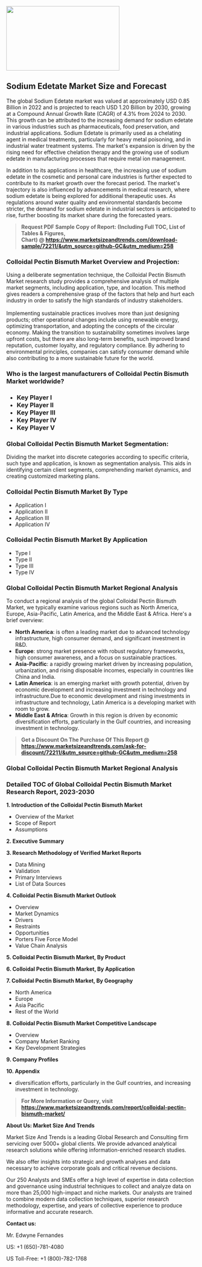 <p><img class="alignnone size-medium wp-image-20088" src="https://ffe5etoiles.com/wp-content/uploads/2024/12/MST1-300x171.png" alt="" width="300" height="171" /></p><h2>Sodium Edetate Market Size and Forecast</h2><p>The global Sodium Edetate market was valued at approximately USD 0.85 Billion in 2022 and is projected to reach USD 1.20 Billion by 2030, growing at a Compound Annual Growth Rate (CAGR) of 4.3% from 2024 to 2030. This growth can be attributed to the increasing demand for sodium edetate in various industries such as pharmaceuticals, food preservation, and industrial applications. Sodium Edetate is primarily used as a chelating agent in medical treatments, particularly for heavy metal poisoning, and in industrial water treatment systems. The market's expansion is driven by the rising need for effective chelation therapy and the growing use of sodium edetate in manufacturing processes that require metal ion management.</p><p>In addition to its applications in healthcare, the increasing use of sodium edetate in the cosmetic and personal care industries is further expected to contribute to its market growth over the forecast period. The market's trajectory is also influenced by advancements in medical research, where sodium edetate is being explored for additional therapeutic uses. As regulations around water quality and environmental standards become stricter, the demand for sodium edetate in industrial sectors is anticipated to rise, further boosting its market share during the forecasted years.</p></p><blockquote id="" class=""><strong>Request PDF Sample Copy of Report: (Including Full TOC, List of Tables &amp; Figures, Chart)&nbsp;@&nbsp;<strong><a href="https://www.marketsizeandtrends.com/download-sample/72211/&utm_source=github-GC&utm_medium=258" target="_blank">https://www.marketsizeandtrends.com/download-sample/72211/&utm_source=github-GC&utm_medium=258</a></strong></strong></blockquote><h3 id="" class="">Colloidal Pectin Bismuth Market&nbsp;Overview and Projection:</h3><p id="" class="">Using a deliberate segmentation technique, the Colloidal Pectin Bismuth Market research study provides a comprehensive analysis of multiple market segments, including application, type, and location. This method gives readers a comprehensive grasp of the factors that help and hurt each industry in order to satisfy the high standards of industry stakeholders. <br /> <br />Implementing sustainable practices involves more than just designing products; other operational changes include using renewable energy, optimizing transportation, and adopting the concepts of the circular economy. Making the transition to sustainability sometimes involves large upfront costs, but there are also long-term benefits, such improved brand reputation, customer loyalty, and regulatory compliance. By adhering to environmental principles, companies can satisfy consumer demand while also contributing to a more sustainable future for the world.</p><h3 id="" class="">Who is the largest manufacturers of&nbsp;Colloidal Pectin Bismuth Market worldwide?</h3><h3 class=""><p><ul><li>Key Player I </li><li> Key Player II </li><li> Key Player III </li><li> Key Player IV </li><li> Key Player V</li></ul></p></h3><h3 id="" class="">Global&nbsp;Colloidal Pectin Bismuth Market Segmentation:</h3><p id="" class="">Dividing the market into discrete categories according to specific criteria, such type and application, is known as segmentation analysis. This aids in identifying certain client segments, comprehending market dynamics, and creating customized marketing plans.</p><h3 id="" class="">Colloidal Pectin Bismuth Market&nbsp;By Type</h3><p><p><ul><li>Application I</li><li> Application II</li><li> Application III</li><li> Application IV</p></li></ul></p></p><h3 id="" class="">Colloidal Pectin Bismuth Market&nbsp;By Application</h3><p class=""><p><ul><li>Type I</li><li> Type II</li><li> Type III</li><li> Type IV</li></ul></p></p><h3 id="" class="">Global Colloidal Pectin Bismuth Market Regional Analysis</h3><p id="" class="">To conduct a regional analysis of the global Colloidal Pectin Bismuth Market, we typically examine various regions such as North America, Europe, Asia-Pacific, Latin America, and the Middle East &amp; Africa. Here's a brief overview:</p><ul><li><strong>North America</strong>: is often a leading market due to advanced technology infrastructure, high consumer demand, and significant investment in R&amp;D.</li><li><strong>Europe</strong>: strong market presence with robust regulatory frameworks, high consumer awareness, and a focus on sustainable practices.</li><li><strong>Asia-Pacific</strong>: a rapidly growing market driven by increasing population, urbanization, and rising disposable incomes, especially in countries like China and India.</li><li><strong>Latin America</strong>: is an emerging market with growth potential, driven by economic development and increasing investment in technology and infrastructure.Due to economic development and rising investments in infrastructure and technology, Latin America is a developing market with room to grow.</li><li><strong>Middle East &amp; Africa</strong>: Growth in this region is driven by economic diversification efforts, particularly in the Gulf countries, and increasing investment in technology.</li></ul><blockquote id="" class=""><strong>Get a Discount On The Purchase Of This Report @ <strong><a href="https://www.marketsizeandtrends.com/ask-for-discount/72211/&utm_source=github-GC&utm_medium=258" target="_blank">https://www.marketsizeandtrends.com/ask-for-discount/72211/&utm_source=github-GC&utm_medium=258</a></strong></strong></blockquote><h3 id="" class="">Global Colloidal Pectin Bismuth Market Regional Analysis</h3><h3 id="" class="">Detailed TOC of Global Colloidal Pectin Bismuth Market Research Report, 2023-2030</h3><p id="" class=""><strong>1. Introduction of the Colloidal Pectin Bismuth Market</strong></p><ul><li>Overview of the Market</li><li>Scope of Report</li><li>Assumptions</li></ul><p id="" class=""><strong>2. Executive Summary</strong></p><p id="" class=""><strong>3. Research Methodology of Verified Market Reports</strong></p><ul><li>Data Mining</li><li>Validation</li><li>Primary Interviews</li><li>List of Data Sources</li></ul><p id="" class=""><strong>4. Colloidal Pectin Bismuth Market Outlook</strong></p><ul><li>Overview</li><li>Market Dynamics</li><li>Drivers</li><li>Restraints</li><li>Opportunities</li><li>Porters Five Force Model</li><li>Value Chain Analysis</li></ul><p id="" class=""><strong>5. Colloidal Pectin Bismuth Market, By Product</strong></p><p id="" class=""><strong>6. Colloidal Pectin Bismuth Market, By Application</strong></p><p id="" class=""><strong>7. Colloidal Pectin Bismuth Market, By Geography</strong></p><ul><li>North America</li><li>Europe</li><li>Asia Pacific</li><li>Rest of the World</li></ul><p id="" class=""><strong>8. Colloidal Pectin Bismuth Market Competitive Landscape</strong></p><ul><li>Overview</li><li>Company Market Ranking</li><li>Key Development Strategies</li></ul><p id="" class=""><strong>9. Company Profiles</strong></p><p id="" class=""><strong>10. Appendix</strong></p><ul><li>diversification efforts, particularly in the Gulf countries, and increasing investment in technology.</li></ul><blockquote id="" class=""><strong>For More Information or Query, visit <strong><strong><a href="https://www.marketsizeandtrends.com/report/colloidal-pectin-bismuth-market/" target="_blank">https://www.marketsizeandtrends.com/report/colloidal-pectin-bismuth-market/</a></strong></strong></strong></blockquote><p id="" class=""><strong>About Us: Market Size And Trends</strong></p><p id="" class="">Market Size And Trends is a leading Global Research and Consulting firm servicing over 5000+ global clients. We provide advanced analytical research solutions while offering information-enriched research studies.</p><p id="" class="">We also offer insights into strategic and growth analyses and data necessary to achieve corporate goals and critical revenue decisions.</p><p id="" class="">Our 250 Analysts and SMEs offer a high level of expertise in data collection and governance using industrial techniques to collect and analyze data on more than 25,000 high-impact and niche markets. Our analysts are trained to combine modern data collection techniques, superior research methodology, expertise, and years of collective experience to produce informative and accurate research.</p><p id="" class=""><strong>Contact us:</strong></p><p id="" class="">Mr. Edwyne Fernandes</p><p id="" class="">US: +1 (650)-781-4080</p><p id="" class="">US Toll-Free: +1 (800)-782-1768</p>
